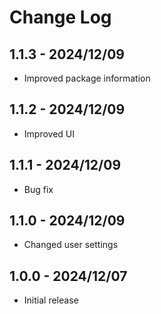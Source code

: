 # Change Log

## 1.1.3 - 2024/12/09

-   Improved package information

## 1.1.2 - 2024/12/09

-   Improved UI

## 1.1.1 - 2024/12/09

-   Bug fix

## 1.1.0 - 2024/12/09

-   Changed user settings

## 1.0.0 - 2024/12/07

-   Initial release
